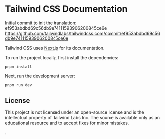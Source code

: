 # Tailwind CSS Documentation

Initial commit to init the translation:
ef953abdbd69c56db9e74111593906200845ce6e
https://github.com/tailwindlabs/tailwindcss.com/commit/ef953abdbd69c56db9e74111593906200845ce6e

Tailwind CSS uses [Next.js](https://nextjs.org/) for its documentation.

To run the project locally, first install the dependencies:

```bash
pnpm install
```

Next, run the development server:

```bash
pnpm run dev
```

## License

This project is not licensed under an open-source license and is the intellectual property of Tailwind Labs Inc. The source is available only as an educational resource and to accept fixes for minor mistakes.

.